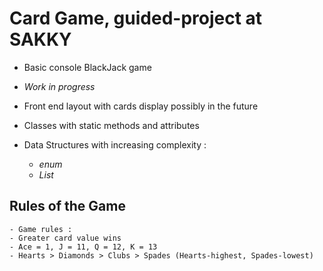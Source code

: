 # Card Game, guided-project at SAKKY
 - Basic console BlackJack game
 - *Work in progress*
 - Front end layout with cards display possibly in the future

 - Classes with static methods and attributes
 - Data Structures with increasing complexity :
	- *enum*
	- *List*

## Rules of the Game
    - Game rules :
    - Greater card value wins
    - Ace = 1, J = 11, Q = 12, K = 13
    - Hearts > Diamonds > Clubs > Spades (Hearts-highest, Spades-lowest)